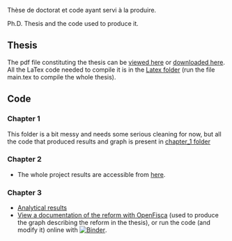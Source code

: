 Thèse de doctorat et code ayant servi à la produire.

Ph.D. Thesis and the code used to produce it.


## Thesis
The pdf file constituting the thesis can be [viewed here](https://github.com/adrienpacifico/Thesis_Taxation_2019/blob/master/Thesis_in_Latex/main.pdf) or [downloaded here](https://github.com/adrienpacifico/Thesis_Taxation_2019/raw/master/Thesis_in_Latex/main.pdf). All the LaTex code needed to compile it is in the [Latex folder](https://github.com/adrienpacifico/Thesis_Taxation_2019/tree/master/Thesis_in_Latex) (run the file main.tex to compile the whole thesis).

## Code
### Chapter 1
This folder is a bit messy and needs some serious cleaning for now, but all the code that produced results and graph is present in [chapter_1 folder](https://github.com/adrienpacifico/Thesis_Taxation_2019/tree/master/Code/Chapter_1)
### Chapter 2
- The whole project results are accessible from [here](https://nbviewer.jupyter.org/github/adrienpacifico/Thesis_Taxation_2019/blob/master/Code/Chapter_2/Data_analysis/1-Start.ipynb).
### Chapter 3
- [Analytical results](https://nbviewer.jupyter.org/github/adrienpacifico/Thesis_Taxation_2019/blob/master/Code/Chapter_3/Data_analysis/Miscellaneous%28Including_EDP_2016%29_exports_missing/Cleaned_files/results.ipynb)
- [View a documentation of the reform with OpenFisca](https://nbviewer.jupyter.org/github/adrienpacifico/Thesis_Taxation_2019/blob/master/Code/Chapter_3/Figures_and_analysis_of_the_reform_with_openfisca/chapter_3_graphs_and_thresholds_with_openfisca.ipynb) (used to produce the graph describing the reform in the thesis), or run the code (and modify it) online with [![Binder](https://mybinder.org/badge_logo.svg)](https://mybinder.org/v2/gh/adrienpacifico/Thesis_Taxation_2019/master?filepath=Code%2FChapter_3%2FFigures_and_analysis_of_the_reform_with_openfisca%2Fchapter_3_graphs_and_thresholds_with_openfisca.ipynb).
